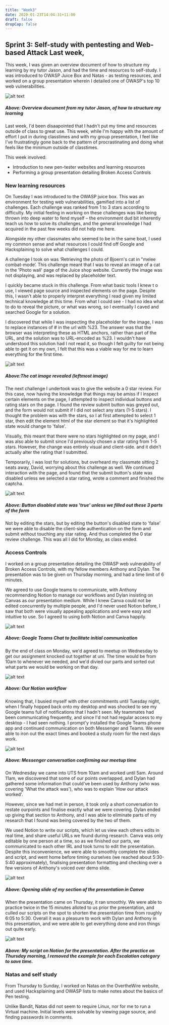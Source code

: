 ```yaml
---
title: "Week3"
date: 2020-01-23T14:04:31+11:00
draft: false
dropCap: false
---
```

## Sprint 3: Self-study with pentesting and Web-based Attack Last week, 

This week, I was given an overview document of how to structure my learning by my tutor Jason, and had the time and resources to self-study. I was introduced to OWASP Juice Box and Natas - as testing resources, and worked on a group presentation wherein I detailed one of OWASP's top 10 web vulnerabilities.

![alt text](https://raw.githubusercontent.com/friedchicken1/summer-studio/master/data/img/3/jasonstudypath.png)
##### Above: Overview document from my tutor Jason, of how to structure my learning

Last week, I'd been disaapointed that I hadn't put my time and resources outside of class to great use. This week, while I'm happy with the amount of effort I put in during classtimes and with my group presentation, I feel like I've frustratingly gone back to the pattern of procrastinating and doing what feels like the minimum outside of classtimes. 

This week involved:
+ Introduction to new pen-tester websites and learning resources
+ Performing a group presentation detailing Broken Access Controls

### New learning resources
 On Tuesday I was introduced to the OWASP juice box. This was an environment for testing web vulnerabilities, gamified into a list of challenges. Each challenge was ranked from 1 to 3 stars according to difficulty. My initial feeling in working on these challenges was like being thrown into deep water to fend myself – the environment dud bit inherently teach us how to solve its challenges, and the general knowledge I had acquired in the past few weeks did not help me here.
 
 Alongside my other classmates who seemed to be in the same boat, I used my common sense and what resources I could find off Google and Hacksplaining to solve what challenges I could.

A challenge I took on was ‘Retrieving the photo of Bjoern's cat in "melee combat-mode‘. This challenge meant that I was to reveal an image of a cat in the 'Photo wall' page of the Juice shop website. Currently the image was not displaying, and was replaced by placeholder text.

I quickly became stuck in this challenge. From what basic tools I knew t o use, I viewed page source and inspected elements on the page. Despite this, I wasn't able to properly interpret everything I read given my limited technical knowledge at this time. From what I could see - I had no idea what to do to reveal the picture, or what was wrong, so I eventually I caved and searched Google for a solution.

I discovered that while I was inspecting the placeholder for the image, I was to replace instances of # in the url with %23. The answer was that the browser was interpreting these as HTML anchors, rather than part of the URL, and the solution was to URL-encoded as %23. I wouldn't have understood this solution had I not read it, so though I felt guilty for not being able to get it on my own, I felt that this was a viable way for me to learn everything for the first time.

![alt text](https://raw.githubusercontent.com/friedchicken1/summer-studio/master/data/img/3/revealingcat.png)
##### Above:The cat image revealed (leftmost image)

The next challenge I undertook was to give the website a 0 star review. For this case, now having the knowledge that things may be amiss if I inspect certain elements on the page, I attempted to inspect individual buttons and rating stars on the page. I found the review submit button was greyed out, and the form would not submit if I did not select any stars (1-5 stars). I thought the problem was with the stars, so I at first attempted to select 1 star, then edit the element html of the star element so that it's highlighted state would change to 'false'.

Visually, this meant that there were no stars highlighted on my page, and I was also able to submit since I'd previously chosen a star rating from 1-5 stars. However, the change was entirely visual and client-side. and it didn't actually alter the rating that I submitted. 

Temporarily, I was lost for solutions, but overheard my classmate sitting 2 seats away, David, worrying about this challenge as well. We continued interaction with the page, and found that the submit button's state was disabled unless we selected a star rating, wrote a comment and finished the captcha.

![alt text](https://raw.githubusercontent.com/friedchicken1/summer-studio/master/data/img/3/0%20star%20rating.png)
##### Above: Button disabled state was 'true' unless we filled out these 3 parts of the form

Not by editing the stars, but by editing the button's disabled state to 'false' we were able to disable the client-side authentication on the form and submit without touching any star rating. And thus completed the 0 star review challenge. This was all I did for Monday, as class ended.

### Access Controls
I worked on a group presentation detailing the OWASP web vulnerability of Broken Access Controls, with my fellow members Anthony and Dylan. The presentation was to be given on Thursday morning, and had a time limit of 6 minutes.

We agreed to use Google teams to communicate, with Anthony recommending Notion to manage our workflows and Dylan insisting on Canvas as our presentation medium. While I knew Canva could not be edited concurrently by multiple people, and I'd never used Notion before, I saw that both were visually appealing applications and were easy and intuitive to use. So I agreed to using both Notion and Canva happily.

![alt text](https://raw.githubusercontent.com/friedchicken1/summer-studio/master/data/img/3/teams.png)
##### Above: Google Teams Chat to facilitate initial communication

By the end of class on Monday, we'd agreed to meetup on Wednesday to get our assignment knocked out together at uni. The time would be from 10am to whenever we needed, and we'd divied our parts and sorted out what parts we would be working on that day.

![alt text](https://raw.githubusercontent.com/friedchicken1/summer-studio/master/data/img/3/notion.png)
##### Above: Our Notion workflow  

Knowing that, I busied myself with other commitments until Tuesday night, when I finally hopped back onto my desktop and was shocked to see my Google teams full of notifications that I hadn't seen. My teammates had been communicating frequently, and since I'd not had regular access to my desktop - I had seen nothing. I prompt'y installed the Google Teams phone app and continued communication on both Messenger and Teams. We were able to iron out the exact times and booked a study room for the next days work.

![alt text](https://raw.githubusercontent.com/friedchicken1/summer-studio/master/data/img/3/messenger.png)
##### Above: Messenger conversation confirming our meetup time

On Wednesday we came into UTS from 10am and worked until 5am. Around 11am, we discovered that some of our points overlapped, and Dylan had gathered some information that could've been used by Anthony (who was covering 'What the attack was'), who was to explain 'How our attack worked'. 

However, since we had met in person, it took only a short conversation to restate ourpoints and finalise exactly what we were covering. Dylan ended up giving that section to Anthony, and I was able to eliminate parts of my research that I found was being covered by the two of them.

We used Notion to write our scripts, which let us view each others edits in real time, and share useful URLs we found during research. Canva was only editable by one person at a time, so as we finished our parts, we communicated to each other IRL and took turns to edit the presentation. Despite this inconvenience, we were able to smoothly complete the slides and script, and went home before timing ourselves (we reached about 5:30-5:40 approximately), finalising presentation formatting and checking over a few versions of Anthony's voiced over demo slide.

![alt text](https://raw.githubusercontent.com/friedchicken1/summer-studio/master/data/img/3/impactcanva.png)
##### Above: Opening slide of my section of the presentation in Canva

When the presentation came on Thursday, it ran smoothly. We were able to practice twice in the 15 minutes alloted to us prior the presentation, and culled our scripts on the spot to shorten the presentation time from roughly 6:05 to 5:30. Overall it was a pleasure to work with Dylan and Anthony in this presentation, and we were able to get everything done and iron things out quite early.

![alt text](https://raw.githubusercontent.com/friedchicken1/summer-studio/master/data/img/3/script.png)
##### Above: My script on Notion for the presentation. After the practice on Thursday morning, I removed the example for each Escalation category to save time.

### Natas and self study
From Thursday to Sunday, I worked on Natas on the OvertheWire website, and used Hacksplaining and OWASP lists to make notes about the basics of Pen testing.

Unlike Bandit, Natas did not seem to require Linux, nor for me to run a Virtual machine. Initial levels were solvable by viewing page source, and finding passwords in comments.